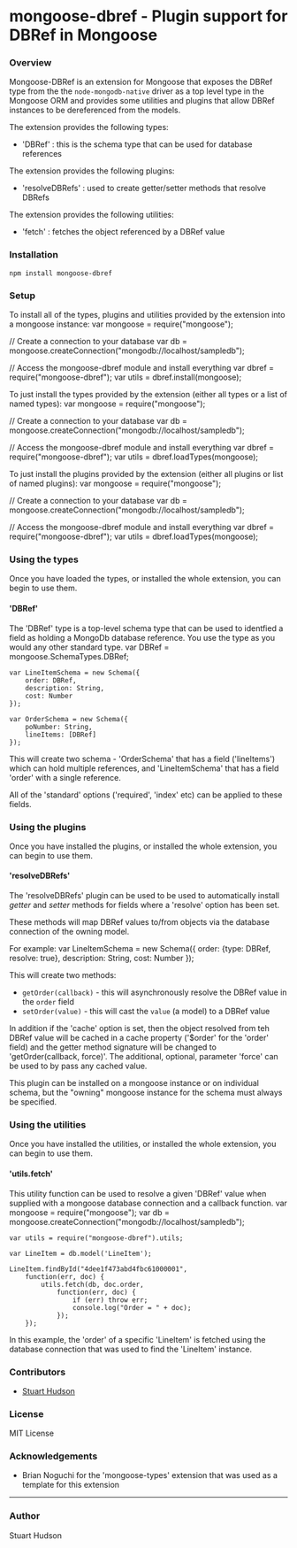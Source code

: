 mongoose-dbref - Plugin support for DBRef in Mongoose 
==============

### Overview

Mongoose-DBRef is an extension for Mongoose that exposes the DBRef type from the the `node-mongodb-native`
driver as a top level type in the Mongoose ORM and provides some utilities and plugins that allow DBRef instances 
to be dereferenced from the models.

The extension provides the following types:

- 'DBRef' : this is the schema type that can be used for database references

The extension provides the following plugins:

- 'resolveDBRefs' : used to create getter/setter methods that resolve DBRefs

The extension provides the following utilities:

- 'fetch' : fetches the object referenced by a DBRef value


### Installation
	npm install mongoose-dbref

### Setup
To install all of the types, plugins and utilities provided by the extension into a mongoose instance:
   var mongoose = require("mongoose");
   
   // Create a connection to your database
   var db = mongoose.createConnection("mongodb://localhost/sampledb");

   // Access the mongoose-dbref module and install everything
   var dbref = require("mongoose-dbref");
   var utils = dbref.install(mongoose);

To just install the types provided by the extension (either all types or a list of named types):
   var mongoose = require("mongoose");
   
   // Create a connection to your database
   var db = mongoose.createConnection("mongodb://localhost/sampledb");

   // Access the mongoose-dbref module and install everything
   var dbref = require("mongoose-dbref");
   var utils = dbref.loadTypes(mongoose);

To just install the plugins provided by the extension (either all plugins or list of named plugins):
   var mongoose = require("mongoose");
   
   // Create a connection to your database
   var db = mongoose.createConnection("mongodb://localhost/sampledb");

   // Access the mongoose-dbref module and install everything
   var dbref = require("mongoose-dbref");
   var utils = dbref.loadTypes(mongoose);

### Using the types
Once you have loaded the types, or installed the whole extension, you can begin to use them.

#### 'DBRef'
The 'DBRef' type is a top-level schema type that can be used to identfied a field as holding
a MongoDb database reference.  You use the type as you would any other standard type.
	var DBRef = mongoose.SchemaTypes.DBRef;
	
	var LineItemSchema = new Schema({
		order: DBRef,
	 	description: String,
		cost: Number
	});

	var OrderSchema = new Schema({
		poNumber: String,
		lineItems: [DBRef]
	});

This will create two schema - 'OrderSchema' that has a field ('lineItems') which can hold 
multiple references, and 'LineItemSchema' that has a field 'order' with a single reference.

All of the 'standard' options ('required', 'index' etc) can be applied to these fields.

### Using the plugins
Once you have installed the plugins, or installed the whole extension, you can begin to use them.

#### 'resolveDBRefs'
The 'resolveDBRefs' plugin can be used to be used to automatically install *getter* and *setter*
methods for fields where a 'resolve' option has been set.

These methods will map DBRef values to/from objects via the database connection of the owning 
model.

For example:
	var LineItemSchema = new Schema({
		order: {type: DBRef, resolve: true},
	 	description: String,
		cost: Number
	});

This will create two methods:
- `getOrder(callback)` - this will asynchronously resolve the DBRef value in the `order` field
- `setOrder(value)` - this will cast the `value` (a model) to a DBRef value

In addition if the 'cache' option is set, then the object resolved from teh DBRef value will be 
cached in a cache property ('$order' for the 'order' field) and the getter method signature
will be changed to 'getOrder(callback, force)'.  The additional, optional, parameter 'force'
can be used to by pass any cached value.

This plugin can be installed on a mongoose instance or on individual schema, but the "owning"
mongoose instance for the schema must always be specified.  

### Using the utilities
Once you have installed the utilities, or installed the whole extension, you can begin to use them.

#### 'utils.fetch'
This utility function can be used to resolve a given 'DBRef' value when supplied with a mongoose
database connection and a callback function.
    var mongoose = require("mongoose");
	var db = mongoose.createConnection("mongodb://localhost/sampledb");

    var utils = require("mongoose-dbref").utils;

	var LineItem = db.model('LineItem');

	LineItem.findById("4dee1f473abd4fbc61000001",
		function(err, doc) {
			utils.fetch(db, doc.order,
				function(err, doc) {
				    if (err) throw err;
					console.log("Order = " + doc);
				});
		});

In this example, the 'order' of a specific 'LineItem' is fetched using the database connection that
was used to find the 'LineItem' instance.

### Contributors
- [Stuart Hudson](https://github.com/goulash1971)

### License
MIT License

### Acknowledgements
- Brian Noguchi for the 'mongoose-types' extension that was used as a template for this extension

---
### Author
Stuart Hudson		 

		 